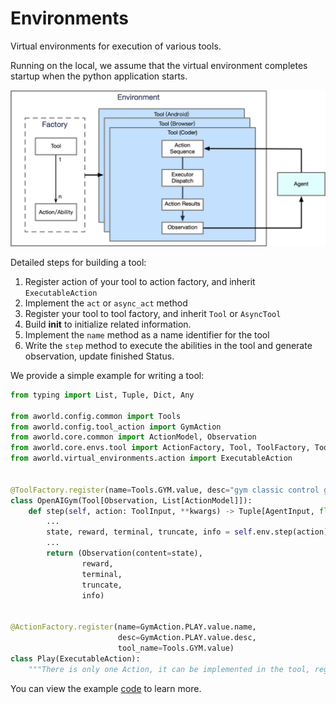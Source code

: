 # Environments

Virtual environments for execution of various tools.

Running on the local, we assume that the virtual environment completes startup when the python application starts.

![Environment Architecture](../../readme_assets/framework_environment.png)

Detailed steps for building a tool:
1. Register action of your tool to action factory, and inherit `ExecutableAction`
2. Implement the `act` or `async_act` method 
3. Register your tool to tool factory, and inherit `Tool` or `AsyncTool`
4. Build __init__ to initialize related information.
5. Implement the `name` method as a name identifier for the tool
6. Write the `step` method to execute the abilities in the tool and generate observation, update finished Status.


We provide a simple example for writing a tool:

```python
from typing import List, Tuple, Dict, Any

from aworld.config.common import Tools
from aworld.config.tool_action import GymAction
from aworld.core.common import ActionModel, Observation
from aworld.core.envs.tool import ActionFactory, Tool, ToolFactory, ToolInput, AgentInput
from aworld.virtual_environments.action import ExecutableAction


@ToolFactory.register(name=Tools.GYM.value, desc="gym classic control game", supported_action=GymAction)
class OpenAIGym(Tool[Observation, List[ActionModel]]):
    def step(self, action: ToolInput, **kwargs) -> Tuple[AgentInput, float, bool, bool, Dict[str, Any]]:
        ...
        state, reward, terminal, truncate, info = self.env.step(action)
        ...
        return (Observation(content=state),
                reward,
                terminal,
                truncate,
                info)


@ActionFactory.register(name=GymAction.PLAY.value.name,
                        desc=GymAction.PLAY.value.desc,
                        tool_name=Tools.GYM.value)
class Play(ExecutableAction):
    """There is only one Action, it can be implemented in the tool, registration is required here."""
```
You can view the example [code](gym/openai_gym.py) to learn more.
